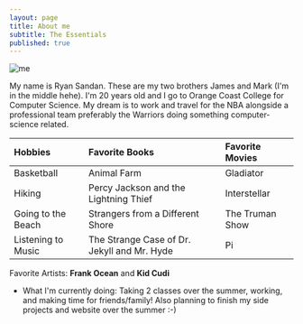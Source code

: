 ```yaml
---
layout: page
title: About me
subtitle: The Essentials
published: true
---
```

![me](https://bit.ly/2QHwpex)

My name is Ryan Sandan. These are my two brothers James and Mark (I'm in the middle hehe). 
I'm 20 years old and I go to Orange Coast College for Computer Science. 
My dream is to work and travel for the NBA alongside a professional team preferably the Warriors doing something computer-science related. 

| Hobbies | Favorite Books | Favorite Movies 
| :------ |:--- | :--- | 
| Basketball | Animal Farm | Gladiator |
| Hiking | Percy Jackson and the Lightning Thief | Interstellar |
| Going to the Beach | Strangers from a Different Shore | The Truman Show |
| Listening to Music | The Strange Case of Dr. Jekyll and Mr. Hyde | Pi |


 

Favorite Artists: **Frank Ocean** and **Kid Cudi**

- What I'm currently doing: 
Taking 2 classes over the summer, working, and making time for friends/family! Also planning to finish my side projects and website over the summer :-)
